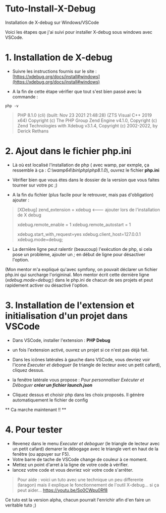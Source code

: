 # Tuto-Install-X-Debug
Installation de X-debug sur Windows/VSCode

Voici les étapes que j'ai suivi pour installer X-debug sous windows avec VSCode.

# 1. Installation de X-debug

- Suivre les instructions fournis sur le site : 
[https://xdebug.org/docs/install#windows](https://xdebug.org/docs/install#windows)

- A la fin de cette étape vérifier que tout s'est bien passé avec la commande :

```
php -v
```

>PHP 8.1.0 (cli) (built: Nov 23 2021 21:48:28) (ZTS Visual C++ 2019 x64)
>Copyright (c) The PHP Group
>Zend Engine v4.1.0, Copyright (c) Zend Technologies
>    with Xdebug v3.1.4, Copyright (c) 2002-2022, by Derick Rethans
 
# 2. Ajout dans le fichier php.ini

- Là où est localisé l'installation de php ( avec wamp, par exmple, ça ressemble à ça : *C:\wamp64\bin\php\php8.1.0*), ouvrez le fichier **php.ini**

- Vérifier bien que vous étes dans le dossier de la version que vous faites tourner sur votre pc ;)

- A la fin du fichier (plus facile pour le retrouver, mais pas d'obligation) ajouter :

>[XDebug]
>zend_extension = xdebug <--- ajouter lors de l'installation de X debug
>
>xdebug.remote_enable = 1
>xdebug.remote_autostart = 1
>
>xdebug.start_with_request=yes
>xdebug.client_host=127.0.0.1
>xdebug.mode=debug;


- La dernière ligne peut ralentir (beaucoup) l'exécution de php, si cela pose un problème, ajouter un *;* en début de ligne pour désactiver l'option.

(Mon mentor m'a expliqué qu'avec symfony, on pouvait déclarer un fichier php.ini qui surcharge l'origininal. Mon mentor écrit cette dernière ligne (*xdebug.mode=debug;*) dans le php.ini de chacun de ses projets et peut rapidement activer ou désactivé l'option. 

# 3. Installation de l'extension et initialisation d'un projet dans VSCode

- Dans VSCode, installer l'extension : **PHP Debug**

- un fois l'extension activé, ouvrez un projet si ce n'est pas déjà fait.

- Dans les icônes latérales à gauche dans VSCode, vous devriez voir l'icone *Executer et deboguer* (le triangle de lecteur avec un petit cafard), cliquez dessus.

- la fenêtre latérale vous propose : *Pour personnaliser Exécuter et Déboguer __créer un fichier launch.json__* 

- Cliquez dessus et choisir php dans les choix proposés. Il génère automatiquement le fichier de config

** Ca marche maintenant !! **

# 4. Pour tester

- Revenez dans le menu *Executer et deboguer* (le triangle de lecteur avec un petit cafard) demarer le débogage avec le triangle vert en haut de la fenêtre (ou appuyer sur F5).
- Votre barre de tache de VSCode change de couleur à ce moment. 
- Mettez un point d'arret à la ligne de votre code à vérifier.
- lancez votre code et vous devriez voir votre code s'arrêter.

>Pour aide : voici un tuto avec une technique un peu differente (laragon) mais il explique le fonctionnement de l'outil X-debug... si ça peut aider... https://youtu.be/So0CWpu0Rf8

Ce tuto est la version alpha, chacun pourrait l'enrichir afin d'en faire un veritable tuto ;)
